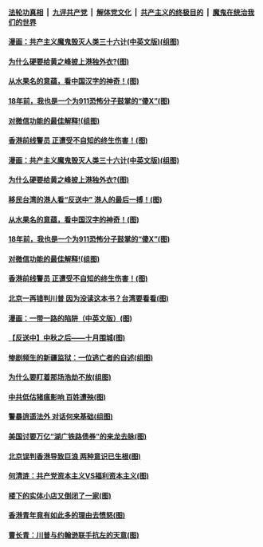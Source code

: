 ####  [法轮功真相](../../../../basic/blob/master/README.md?t=09141052) &nbsp;|&nbsp; [九评共产党](../../../../9ping.md/blob/master/README.md?t=09141052) &nbsp;|&nbsp; [解体党文化](../../../../jtdwh.md/blob/master/README.md?t=09141052)  &nbsp;|&nbsp; [共产主义的终极目的](../../../../gczydzjmd.md/blob/master/README.md?t=09141052) &nbsp;|&nbsp; [魔鬼在统治我们的世界](../../../../mgztzwmdsj.md/blob/master/README.md?t=09141052) 

#### [漫画：共产主义魔鬼毁灭人类三十六计(中英文版)(组图)](../pages/p4/907094.md?t=09141052) 

#### [为什么硬要给黄之峰披上港独外衣?(图)](../pages/p4/907297.md?t=09141052) 

#### [从水果名的意蕴，看中国汉字的神奇！(图)](../pages/p4/907280.md?t=09141052) 

#### [18年前，我也是一个为911恐怖分子鼓掌的“傻X”(图)](../pages/p4/907279.md?t=09141052) 

#### [对微信功能的最佳解释!(组图)](../pages/p4/907274.md?t=09141052) 

#### [香港前线警员 正遭受不自知的终生伤害！(图)](../pages/p4/907272.md?t=09141052) 

#### [漫画：共产主义魔鬼毁灭人类三十六计(中英文版)(组图)](../pages/p4/907094.md?t=09141052) 

#### [为什么硬要给黄之峰披上港独外衣?(图)](../pages/p4/907297.md?t=09141052) 

#### [移民台湾的港人看“反送中” 港人的最后一搏！(图)](../pages/p4/907284.md?t=09141052) 

#### [从水果名的意蕴，看中国汉字的神奇！(图)](../pages/p4/907280.md?t=09141052) 

#### [18年前，我也是一个为911恐怖分子鼓掌的“傻X”(图)](../pages/p4/907279.md?t=09141052) 

#### [对微信功能的最佳解释!(组图)](../pages/p4/907274.md?t=09141052) 

#### [香港前线警员 正遭受不自知的终生伤害！(图)](../pages/p4/907272.md?t=09141052) 

#### [北京一再错判川普 因为没读这本书？台湾要看看(图)](../pages/p4/907270.md?t=09141052) 

#### [漫画：一带一路的陷阱（中英文版）(图)](../pages/p4/907093.md?t=09141052) 

#### [【反送中】中秋之后——十月围城(图)](../pages/p4/907191.md?t=09141052) 

#### [惨剧频生的新疆监狱：一位逃亡者的自述(组图)](../pages/p4/907187.md?t=09141052) 

#### [为什么要盯着那场浩劫不放(组图)](../pages/p4/907176.md?t=09141052) 

#### [中共低估猪瘟影响 百姓遭殃(图)](../pages/p4/907174.md?t=09141052) 

#### [警暴逍遥法外 对话何来基础(组图)](../pages/p4/907172.md?t=09141052) 

#### [美国讨要万亿“湖广铁路债券”的来龙去脉(图)](../pages/p4/907063.md?t=09141052) 

#### [北京误判香港导致巨浪 两种意识已生根(图)](../pages/p4/907053.md?t=09141052) 

#### [何清涟：共产党资本主义VS福利资本主义(图)](../pages/p4/907049.md?t=09141052) 

#### [楼下的实体小店又倒闭了一家(图)](../pages/p4/907045.md?t=09141052) 

#### [香港青年竟有如此多的理由去愤怒(图)](../pages/p4/907043.md?t=09141052) 

#### [曹长青：川普与约翰逊联手抗左的天意(图)](../pages/p4/907023.md?t=09141052) 

